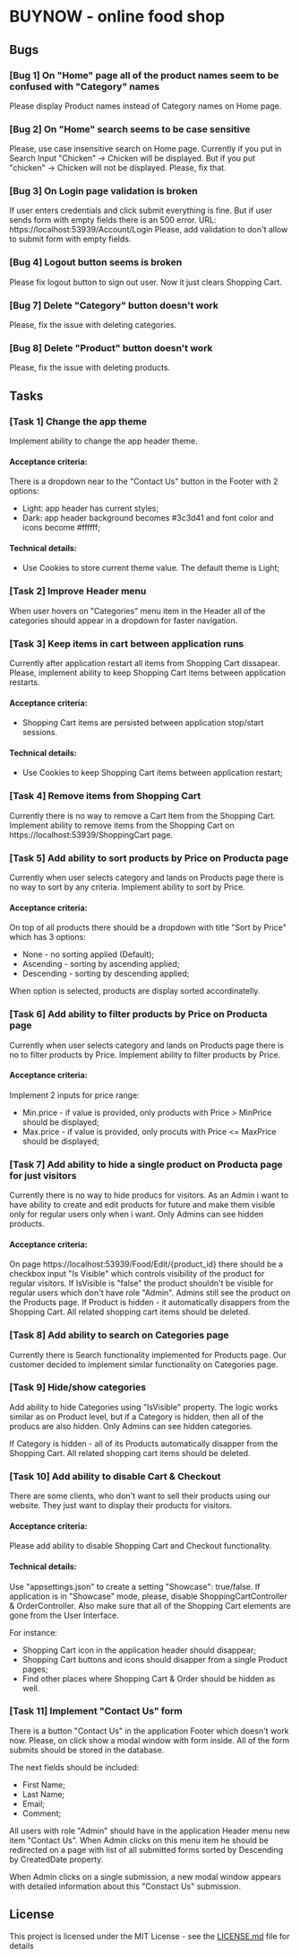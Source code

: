 # BUYNOW - online food shop


## Bugs


### [Bug 1] On "Home" page all of the product names seem to be confused with "Category" names

Please display Product names instead of Category names on Home page.

### [Bug 2] On "Home" search seems to be case sensitive

Please, use case insensitive search on Home page. 
Currently if you put in Search Input "Chicken" -> Chicken will be displayed.
But if you put "chicken" -> Chicken will not be displayed. Please, fix that.

### [Bug 3] On Login page validation is broken

If user enters credentials and click submit everything is fine. But if user sends form with empty fields there is an 500 error.
URL: https://localhost:53939/Account/Login
Please, add validation to don't allow to submit form with empty fields.

### [Bug 4] Logout button seems is broken

Please fix logout button to sign out user. Now it just clears Shopping Cart.

### [Bug 7] Delete "Category" button doesn't work

Please, fix the issue with deleting categories.  

### [Bug 8] Delete "Product" button doesn't work

Please, fix the issue with deleting products.

## Tasks

### [Task 1] Change the app theme

Implement ability to change the app header theme.

#### Acceptance criteria:

There is a dropdown near to the "Contact Us" button in the Footer with 2 options:
* Light: app header has current styles;
* Dark: app header background becomes #3c3d41 and font color and icons become #ffffff;

#### Technical details:

* Use Cookies to store current theme value. The default theme is Light;

### [Task 2] Improve Header menu

When user hovers on "Categories" menu item in the Header all of the categories should appear in a dropdown for faster navigation.

### [Task 3] Keep items in cart between application runs

Currently after application restart all items from Shopping Cart dissapear.
Please, implement ability to keep Shopping Cart items between application restarts.

#### Acceptance criteria:

* Shopping Cart items are persisted between application stop/start sessions.

#### Technical details:

* Use Cookies to keep Shopping Cart items between application restart;

### [Task 4] Remove items from Shopping Cart

Currently there is no way to remove a Cart Item from the Shopping Cart. 
Implement ability to remove items from the Shopping Cart on https://localhost:53939/ShoppingCart page.

### [Task 5] Add ability to sort products by Price on Producta page

Currently when user selects category and lands on Products page there is no way to sort by any criteria.
Implement ability to sort by Price.

#### Acceptance criteria:

On top of all products there should be a dropdown with title "Sort by Price" which has 3 options:
* None - no sorting applied (Default);
* Ascending - sorting by ascending applied;
* Descending - sorting by descending applied;

When option is selected, products are display sorted accordinatelly.

### [Task 6] Add ability to filter products by Price on Producta page

Currently when user selects category and lands on Products page there is no to filter products by Price.
Implement ability to filter products by Price.

#### Acceptance criteria:

Implement 2 inputs for price range:
* Min.price - if value is provided, only products with Price > MinPrice should be displayed;
* Max.price - if value is provided, only procuts with Price <= MaxPrice should be displayed;


### [Task 7] Add ability to hide a single product on Producta page for just visitors

Currently there is no way to hide producs for visitors. As an Admin i want to have ability to create and edit products 
for future and make them visible only for regular users only when i want.
Only Admins can see hidden products.

#### Acceptance criteria:

On page https://localhost:53939/Food/Edit/{product_id} there should be a checkbox input "Is Visible" which controls visibility of the product for regular visitors.
If IsVisible is "false" the product shouldn't be visible for regular users which don't have role "Admin". Admins still see the product on the Products page.
If Product is hidden - it automatically disappers from the Shopping Cart. All related shopping cart items should be deleted.

### [Task 8] Add ability to search on Categories page

Currently there is Search functionality implemented for Products page. Our customer decided to implement similar functionality on 
Categories page. 

### [Task 9] Hide/show categories

Add ability to hide Categories using "IsVisible" property. 
The logic works similar as on Product level, but if a Category is hidden, then all of the producs are also hidden.
Only Admins can see hidden categories.

If Category is hidden - all of its Products automatically disapper from the Shopping Cart. All related shopping cart items should be deleted.

### [Task 10] Add ability to disable Cart & Checkout

There are some clients, who don't want to sell their products using our website. They just want to display their products for visitors.

#### Acceptance criteria:

Please add ability to disable Shopping Cart and Checkout functionality.

#### Technical details:

Use "appsettings.json" to create a setting "Showcase": true/false. If application is in "Showcase" mode, 
please, disable ShoppingCartController & OrderController. Also make sure that all of the Shopping Cart elements are gone from the User Interface.

For instance:
* Shopping Cart icon in the application header should disappear;
* Shopping Cart buttons and icons should disapper from a single Product pages;
* Find other places where Shopping Cart & Order should be hidden as well.

### [Task 11] Implement "Contact Us" form

There is a button "Contact Us" in the application Footer which doesn't work now. 
Please, on click show a modal window with form inside. All of the form submits should be stored in the database.

The next fields should be included:
* First Name;
* Last Name;
* Email;
* Comment;

All users with role "Admin" should have in the application Header menu new item "Contact Us". When Admin clicks on this menu item he should be redirected on a page
with list of all submitted forms sorted by Descending by CreatedDate property.

When Admin clicks on a single submission, a new modal window appears with detailed information about this "Constact Us" submission.


## License

This project is licensed under the MIT License - see the [LICENSE.md](https://github.com/bugdaryan/FoodStore/blob/master/LICENSE) file for details

